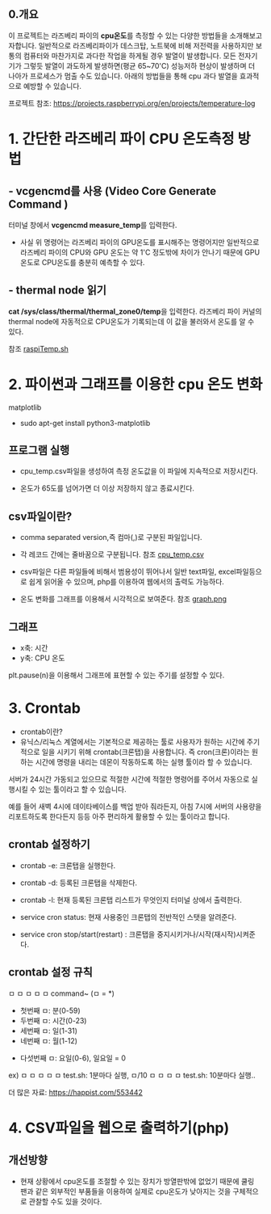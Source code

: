 ## 0.개요
이 프로젝트는 라즈베리 파이의 **cpu온도**를 측정할 수 있는 다양한 방법들을 
소개해보고자합니다. 일반적으로 라즈베리파이가 데스크탑, 노트북에 비해 저전력을 사용하지만 보통의 컴퓨터와 마찬가지로 과다한 작업을 하게될 경우 발열이 발생합니다. 모든 전자기기가 그렇듯 발열이 과도하게 발생하면(평균 65~70'C) 성능저하 현상이 발생하며 더 나아가 프로세스가 멈출 수도 있습니다. 아래의 방법들을 통해 cpu 과다 발열을 효과적으로 예방할 수 있습니다. 

프로젝트 참조: https://projects.raspberrypi.org/en/projects/temperature-log

# 1. 간단한 라즈베리 파이 CPU 온도측정 방법

## - vcgencmd를 사용 (Video Core Generate Command )
터미널 창에서 **vcgencmd measure_temp**를 입력한다. 
- 사실 위 명령어는 라즈베리 파이의 GPU온도를 표시해주는 명령어지만 일반적으로 라즈베리 파이의 CPU와 GPU 온도는 약 1'C 정도밖에 차이가 안나기 때문에  GPU 온도로 CPU온도를 충분히 예측할 수 있다.

## - thermal node 읽기
**cat /sys/class/thermal/thermal_zone0/temp**을 입력한다. 
라즈베리 파이 커널의 thermal node에 자동적으로 CPU온도가 기록되는데 이 값을 불러와서 온도를 알 수 있다.

참조 [raspiTemp.sh](https://github.com/paul5404/finalProject/blob/master/raspiTemp.sh) 

# 2. 파이썬과 그래프를 이용한 cpu 온도 변화
matplotlib
- sudo apt-get install python3-matplotlib

## 프로그램 실행
- cpu_temp.csv파일을 생성하여 측정 온도값을 이 파일에 지속적으로 저장시킨다.

- 온도가 65도를 넘어가면 더 이상 저장하지 않고 종료시킨다.

## csv파일이란?
- comma separated version,즉 컴마(,)로 구분된 파일입니다. 
- 각 레코드 간에는 줄바꿈으로 구분됩니다. 참조 [cpu_temp.csv](https://github.com/paul5404/finalProject/blob/master/cpu_temp.csv)
- csv파일은 다른 파일들에 비해서 범용성이 뛰어나서 일반 text파일, excel파일등으로 쉽게 읽어올 수 있으며, php를 이용하여 웹에서의 출력도 가능하다. 

- 온도 변화를 그래프를 이용해서 시각적으로 보여준다. 참조 [graph.png](https://github.com/paul5404/finalProject/blob/master/graph.png)

## 그래프
- x축: 시간
- y축: CPU 온도

plt.pause(n)을 이용해서 그래프에 표현할 수 있는 주기를 설정할 수 있다.


# 3. Crontab
- crontab이란?
- 유닉스/리눅스 계열에서는 기본적으로 제공하는 툴로 사용자가 원하는 시간에 주기적으로 일을 시키기 위해 crontab(크론탭)을 사용합니다. 즉 cron(크론)이라는 원하는 시간에 명령을 내리는 데몬이 작동하도록 하는 실행 툴이라 할 수 있습니다. 

서버가 24시간 가동되고 있으므로 적절한 시간에 적절한 명령어를 주어서 자동으로 실행시킬 수 있는 툴이라고 할 수 있습니다.

예를 들어 새벽 4시에 데이타베이스를 백업 받아 줘라든지, 아침 7시에 서버의 사용량을 리포트하도록 한다든지 등등 아주 편리하게 활용할 수 있는 툴이라고 합니다.

## crontab 설정하기
- crontab -e: 크론탭을 실행한다.
- crontab -d: 등록된 크론탭을 삭제한다.
- crontab -l: 현재 등록된 크론탭 리스트가 무엇인지 터미널 상에서 출력한다.
  
- service cron status: 현재 사용중인 크론탭의 전반적인 스탯을 알려준다.
- service cron stop/start(restart) : 크론탭을 중지시키거나/시작(재시작)시켜준다.

## crontab 설정 규칙
ㅁ ㅁ ㅁ ㅁ ㅁ command~ (ㅁ = *)
- 첫번째 ㅁ: 분(0-59)
- 두번째 ㅁ: 시간(0-23)
- 세번째 ㅁ: 일(1-31)
- 네번째 ㅁ: 월(1-12)
* 다섯번째 ㅁ: 요일(0-6), 일요일 = 0

ex) ㅁ ㅁ ㅁ ㅁ ㅁ test.sh: 1분마다 실행,  ㅁ/10 ㅁ ㅁ ㅁ ㅁ test.sh: 10분마다 실행..

더 많은 자료: https://happist.com/553442
                 
# 4. CSV파일을 웹으로 출력하기(php)



## 개선방향
- 현재 상황에서 cpu온도를 조절할 수 있는 장치가 방열판밖에 없었기 때문에 쿨링 팬과 같은 외부적인 부품들을 이용하여 실제로 cpu온도가 낮아지는 것을 구체적으로 관찰할 수도 있을 것이다.
